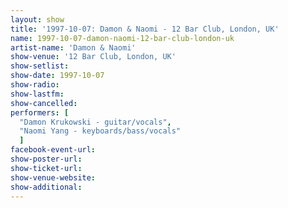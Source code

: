 ```yaml
---
layout: show
title: '1997-10-07: Damon & Naomi - 12 Bar Club, London, UK'
name: 1997-10-07-damon-naomi-12-bar-club-london-uk
artist-name: 'Damon & Naomi'
show-venue: '12 Bar Club, London, UK'
show-setlist: 
show-date: 1997-10-07
show-radio: 
show-lastfm: 
show-cancelled: 
performers: [
  "Damon Krukowski - guitar/vocals",
  "Naomi Yang - keyboards/bass/vocals"
  ]
facebook-event-url: 
show-poster-url: 
show-ticket-url: 
show-venue-website: 
show-additional: 
---
```


